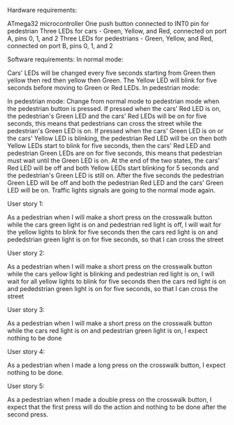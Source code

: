 Hardware requirements:

ATmega32 microcontroller
One push button connected to INT0 pin for pedestrian
Three LEDs for cars - Green, Yellow, and Red, connected on port A, pins 0, 1, and 2
Three LEDs for pedestrians - Green, Yellow, and Red, connected on port B, pins 0, 1, and 2

Software requirements:
In normal mode:

Cars' LEDs will be changed every five seconds starting from Green then yellow then red then yellow then Green.
The Yellow LED will blink for five seconds before moving to Green or Red LEDs.
In pedestrian mode:

In pedestrian mode:
Change from normal mode to pedestrian mode when the pedestrian button is pressed.
If pressed when the cars' Red LED is on, the pedestrian's Green LED and the cars' Red LEDs will be on for five seconds, this means that pedestrians can cross the street while the pedestrian's Green LED is on.
If pressed when the cars' Green LED is on or the cars' Yellow LED is blinking, the pedestrian Red LED will be on then both Yellow LEDs start to blink for five seconds, then the cars' Red LED and pedestrian Green LEDs are on for five seconds, this means that pedestrian must wait until the Green LED is on.
At the end of the two states, the cars' Red LED will be off and both Yellow LEDs start blinking for 5 seconds and the pedestrian's Green LED is still on.
After the five seconds the pedestrian Green LED will be off and both the pedestrian Red LED and the cars' Green LED will be on.
Traffic lights signals are going to the normal mode again.

User story 1:

As a pedestrian when I will make a short press on the crosswalk button while the cars green light is on and pedestrian red light is off, I will wait for the yellow lights to blink for five seconds then the cars red light is on and pededstrian green light is on for five seconds, so that I can cross the street

User story 2:

As a pedestrian when I will make a short press on the crosswalk button while the cars yellow light is blinking and pedestrian red light is on, I will wait for all yellow lights to blink for five seconds then the cars red light is on and pededstrian green light is on for five seconds, so that I can cross the street

User story 3:

As a pedestrian when I will make a short press on the crosswalk button while the cars red light is on and pedestrian green light is on, I expect nothing to be done

User story 4:

As a pedestrian when I made a long press on the crosswalk button, I expect nothing to be done.

User story 5:

As a pedestrian when I made a double press on the crosswalk button, I expect that the first press will do the action and nothing to be done after the second press.
